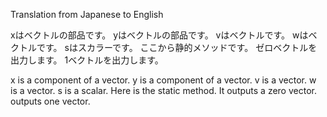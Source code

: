 Translation from Japanese to English

xはベクトルの部品です。
yはベクトルの部品です。
vはベクトルです。
wはベクトルです。
sはスカラーです。
ここから静的メソッドです。
ゼロベクトルを出力します。
1ベクトルを出力します。

x is a component of a vector.
y is a component of a vector.
v is a vector.
w is a vector.
s is a scalar.
Here is the static method.
It outputs a zero vector.
outputs one vector.